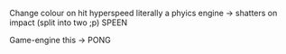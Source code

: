 Change colour on hit
hyperspeed
literally a phyics engine
-> shatters on impact (split into two ;p)
SPEEN



Game-engine this
-> PONG
